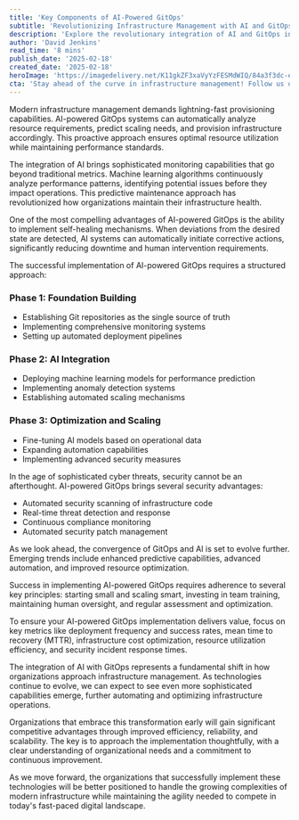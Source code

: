```yaml
---
title: 'Key Components of AI-Powered GitOps'
subtitle: 'Revolutionizing Infrastructure Management with AI and GitOps'
description: 'Explore the revolutionary integration of AI and GitOps in modern infrastructure management. Learn about automated provisioning, intelligent monitoring, and self-healing capabilities that are transforming how organizations maintain and scale their infrastructure.'
author: 'David Jenkins'
read_time: '8 mins'
publish_date: '2025-02-18'
created_date: '2025-02-18'
heroImage: 'https://imagedelivery.net/K11gkZF3xaVyYzFESMdWIQ/84a3f3dc-e626-4c98-1e67-cfc002a99d00/full'
cta: 'Stay ahead of the curve in infrastructure management! Follow us on LinkedIn for regular updates on AI-powered GitOps and other cutting-edge tech innovations.'
---
```


Modern infrastructure management demands lightning-fast provisioning capabilities. AI-powered GitOps systems can automatically analyze resource requirements, predict scaling needs, and provision infrastructure accordingly. This proactive approach ensures optimal resource utilization while maintaining performance standards.

The integration of AI brings sophisticated monitoring capabilities that go beyond traditional metrics. Machine learning algorithms continuously analyze performance patterns, identifying potential issues before they impact operations. This predictive maintenance approach has revolutionized how organizations maintain their infrastructure health.

One of the most compelling advantages of AI-powered GitOps is the ability to implement self-healing mechanisms. When deviations from the desired state are detected, AI systems can automatically initiate corrective actions, significantly reducing downtime and human intervention requirements.

The successful implementation of AI-powered GitOps requires a structured approach:

### Phase 1: Foundation Building
- Establishing Git repositories as the single source of truth
- Implementing comprehensive monitoring systems
- Setting up automated deployment pipelines

### Phase 2: AI Integration
- Deploying machine learning models for performance prediction
- Implementing anomaly detection systems
- Establishing automated scaling mechanisms

### Phase 3: Optimization and Scaling
- Fine-tuning AI models based on operational data
- Expanding automation capabilities
- Implementing advanced security measures

In the age of sophisticated cyber threats, security cannot be an afterthought. AI-powered GitOps brings several security advantages:

- Automated security scanning of infrastructure code
- Real-time threat detection and response
- Continuous compliance monitoring
- Automated security patch management

As we look ahead, the convergence of GitOps and AI is set to evolve further. Emerging trends include enhanced predictive capabilities, advanced automation, and improved resource optimization.

Success in implementing AI-powered GitOps requires adherence to several key principles: starting small and scaling smart, investing in team training, maintaining human oversight, and regular assessment and optimization.

To ensure your AI-powered GitOps implementation delivers value, focus on key metrics like deployment frequency and success rates, mean time to recovery (MTTR), infrastructure cost optimization, resource utilization efficiency, and security incident response times.

The integration of AI with GitOps represents a fundamental shift in how organizations approach infrastructure management. As technologies continue to evolve, we can expect to see even more sophisticated capabilities emerge, further automating and optimizing infrastructure operations.

Organizations that embrace this transformation early will gain significant competitive advantages through improved efficiency, reliability, and scalability. The key is to approach the implementation thoughtfully, with a clear understanding of organizational needs and a commitment to continuous improvement.

As we move forward, the organizations that successfully implement these technologies will be better positioned to handle the growing complexities of modern infrastructure while maintaining the agility needed to compete in today's fast-paced digital landscape.